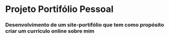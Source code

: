 # Projeto Portifólio Pessoal

### Desenvolvimento de um site-portifólio que tem como propósito criar um currículo online sobre mim